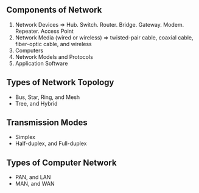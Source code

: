 ## Components of Network 
1. Network Devices => Hub. Switch. Router. Bridge. Gateway. Modem. Repeater. Access Point
2. Network Media (wired or wireless) => twisted-pair cable, coaxial cable, fiber-optic cable, and wireless
3. Computers
4. Network Models and Protocols
5. Application Software

## Types of Network Topology
* Bus, Star, Ring, and Mesh
* Tree, and Hybrid

## Transmission Modes
* Simplex
* Half-duplex, and Full-duplex
    
## Types of Computer Network
* PAN, and LAN
* MAN, and WAN
